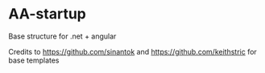 # AA-startup
Base structure for .net + angular


Credits to https://github.com/sinantok and https://github.com/keithstric for base templates

